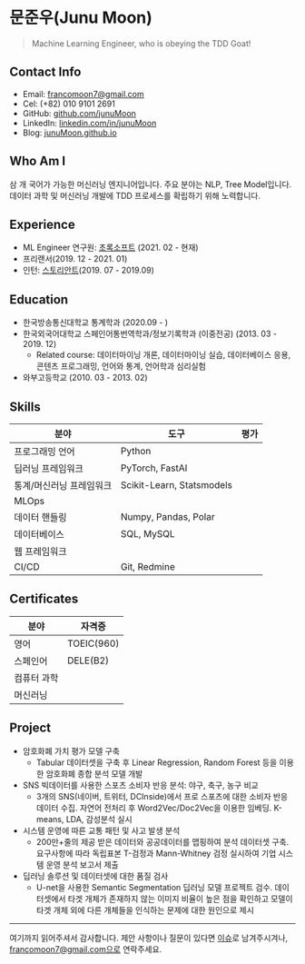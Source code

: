 # 문준우(Junu Moon)

> Machine Learning Engineer, who is obeying the TDD Goat!

## Contact Info

- Email: francomoon7@gmail.com
- Cel: (+82) 010 9101 2691
- GitHub: [github.com/junuMoon](https://github.com/junuMoon)
- LinkedIn: [linkedin.com/in/junuMoon](https://www.linkedin.com/in/junu-moon-589a80184/)
- Blog: [junuMoon.github.io](https://junumoon.github.io)

## Who Am I

삼 개 국어가 가능한 머신러닝 엔지니어입니다. 주요 분야는 NLP, Tree Model입니다. 데이터 과학 및 머신러닝 개발에 TDD 프로세스를 확립하기 위해 노력합니다. 

## Experience

- ML Engineer 연구원: [초록소프트](http://catchroad.com) (2021. 02 - 현재)
- 프리랜서(2019. 12 - 2021. 01)
- 인턴: [스토리안트](http://storyant.com)(2019. 07 - 2019.09)

## Education

- 한국방송통신대학교 통계학과 (2020.09 - )
- 한국외국어대학교  스페인어통번역학과/정보기록학과 (이중전공) (2013. 03 - 2019. 12)
  - Related course: 데이터마이닝 개론, 데이터마이닝 실습, 데이터베이스 응용, 콘텐츠 프로그래밍, 언어와 통계, 언어학과 심리실험
- 와부고등학교 (2010. 03 - 2013. 02)

## Skills

| 분야                     | 도구                      | 평가 |
| ------------------------ | ------------------------- | ---- |
| 프로그래밍 언어          | Python                    |      |
| 딥러닝 프레임워크        | PyTorch, FastAI           |      |
| 통계/머신러닝 프레임워크 | Scikit-Learn, Statsmodels |      |
| MLOps                    |                           |      |
| 데이터 핸들링            | Numpy, Pandas, Polar      |      |
| 데이터베이스             | SQL, MySQL                |      |
| 웹 프레임워크            |                           |      |
| CI/CD                    | Git, Redmine              |      |

## Certificates

| 분야        | 자격증     |
| ----------- | ---------- |
| 영어        | TOEIC(960) |
| 스페인어    | DELE(B2)   |
| 컴퓨터 과학 |            |
| 머신러닝    |            |


## Project

- 암호화폐 가치 평가 모델 구축
  - Tabular 데이터셋을 구축 후 Linear Regression, Random Forest 등을 이용한 암호화폐 종합 분석 모델 개발
- SNS 빅데이터를 사용한 스포츠 소비자 반응 분석: 야구, 축구, 농구 비교
  - 3개의 SNS(네이버, 트위터, DCInside)에서 프로 스포츠에 대한 소비자 반응 데이터 수집. 자연어 전처리 후 Word2Vec/Doc2Vec을 이용한 임베딩. K-means, LDA, 감성분석 실시
- 시스템 운영에 따른 교통 패턴 및 사고 발생 분석
  - 200만+줄의 제공 받은 데이터와 공공데이터를 맵핑하여 분석 데이터셋 구축. 요구사항에 따라 독립표본 T-검정과 Mann-Whitney 검정 실시하여 기업 시스템 운영 분석 보고서 제출
- 딥러닝 솔루션 및 데이터셋에 대한 품질 검사
  - U-net을 사용한 Semantic Segmentation 딥러닝 모델 프로젝트 검수. 데이터셋에서 타겟 개체가 존재하지 않는 이미지 비율이 높은 점을 확인하고 모델이 타겟 개체 외에 다른 개체들을 인식하는 문제에 대한 원인으로 제시


----

여기까지 읽어주셔서 감사합니다. 제안 사항이나 질문이 있다면 [이슈](https://github.com/junuMoon/RESUME/issues)로 남겨주시겨나, francomoon7@gmail.com으로 연락주세요.

